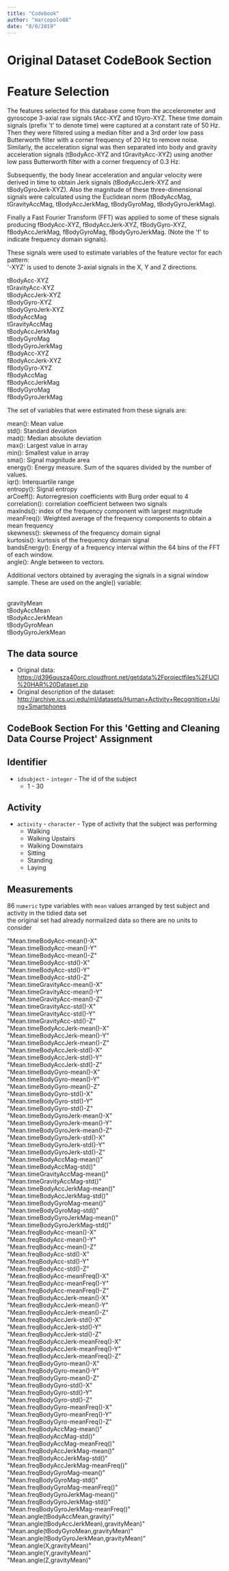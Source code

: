 ```yaml
---
title: "Codebook"
author: "marcopolo88"
date: "8/8/2019"
---
```


# Original Dataset CodeBook Section

Feature Selection 
=================

The features selected for this database come from the accelerometer and gyroscope 3-axial raw signals tAcc-XYZ and tGyro-XYZ. These time domain signals (prefix 't' to denote time) were captured at a constant rate of 50 Hz. Then they were filtered using a median filter and a 3rd order low pass Butterworth filter with a corner frequency of 20 Hz to remove noise. Similarly, the acceleration signal was then separated into body and gravity acceleration signals (tBodyAcc-XYZ and tGravityAcc-XYZ) using another low pass Butterworth filter with a corner frequency of 0.3 Hz. 

Subsequently, the body linear acceleration and angular velocity were derived in time to obtain Jerk signals (tBodyAccJerk-XYZ and tBodyGyroJerk-XYZ). Also the magnitude of these three-dimensional signals were calculated using the Euclidean norm (tBodyAccMag, tGravityAccMag, tBodyAccJerkMag, tBodyGyroMag, tBodyGyroJerkMag). 

Finally a Fast Fourier Transform (FFT) was applied to some of these signals producing fBodyAcc-XYZ, fBodyAccJerk-XYZ, fBodyGyro-XYZ, fBodyAccJerkMag, fBodyGyroMag, fBodyGyroJerkMag. (Note the 'f' to indicate frequency domain signals). 

These signals were used to estimate variables of the feature vector for each pattern:  
'-XYZ' is used to denote 3-axial signals in the X, Y and Z directions.

tBodyAcc-XYZ <br />
tGravityAcc-XYZ<br />
tBodyAccJerk-XYZ<br />
tBodyGyro-XYZ<br />
tBodyGyroJerk-XYZ<br />
tBodyAccMag<br />
tGravityAccMag<br />
tBodyAccJerkMag<br />
tBodyGyroMag<br />
tBodyGyroJerkMag<br />
fBodyAcc-XYZ<br />
fBodyAccJerk-XYZ<br />
fBodyGyro-XYZ<br />
fBodyAccMag<br />
fBodyAccJerkMag<br />
fBodyGyroMag<br />
fBodyGyroJerkMag<br />

The set of variables that were estimated from these signals are: 

mean(): Mean value<br />
std(): Standard deviation<br />
mad(): Median absolute deviation <br />
max(): Largest value in array<br />
min(): Smallest value in array<br />
sma(): Signal magnitude area<br />
energy(): Energy measure. Sum of the squares divided by the number of values. <br />
iqr(): Interquartile range <br />
entropy(): Signal entropy<br />
arCoeff(): Autorregresion coefficients with Burg order equal to 4<br />
correlation(): correlation coefficient between two signals<br />
maxInds(): index of the frequency component with largest magnitude<br />
meanFreq(): Weighted average of the frequency components to obtain a mean frequency<br />
skewness(): skewness of the frequency domain signal <br />
kurtosis(): kurtosis of the frequency domain signal <br />
bandsEnergy(): Energy of a frequency interval within the 64 bins of the FFT of each window.<br />
angle(): Angle between to vectors.<br />

Additional vectors obtained by averaging the signals in a signal window sample. These are used on the angle() variable:<br /><br />

gravityMean<br />
tBodyAccMean<br />
tBodyAccJerkMean<br />
tBodyGyroMean<br />
tBodyGyroJerkMean<br />

## The data source

* Original data: https://d396qusza40orc.cloudfront.net/getdata%2Fprojectfiles%2FUCI%20HAR%20Dataset.zip
* Original description of the dataset: http://archive.ics.uci.edu/ml/datasets/Human+Activity+Recognition+Using+Smartphones

## CodeBook Section For this 'Getting and Cleaning Data Course Project' Assignment

## Identifier

 - `idsubject` - `integer` - The id of the subject
   - 1 - 30

## Activity   
   
 - `activity` - `character` - Type of activity that the subject was performing
   - Walking
   - Walking Upstairs
   - Walking Downstairs
   - Sitting
   - Standing
   - Laying

## Measurements

86 `numeric` type variables with `mean` values arranged by test subject and activity in the tidied data set<br />
the original set had already normalized data so there are no units to consider

"Mean.timeBodyAcc-mean()-X"<br />
"Mean.timeBodyAcc-mean()-Y"<br />
"Mean.timeBodyAcc-mean()-Z"<br />
"Mean.timeBodyAcc-std()-X"<br />
"Mean.timeBodyAcc-std()-Y"<br />
"Mean.timeBodyAcc-std()-Z"<br />
"Mean.timeGravityAcc-mean()-X"<br />
"Mean.timeGravityAcc-mean()-Y"<br />
"Mean.timeGravityAcc-mean()-Z"<br />
"Mean.timeGravityAcc-std()-X"<br />
"Mean.timeGravityAcc-std()-Y"<br />
"Mean.timeGravityAcc-std()-Z"<br />
"Mean.timeBodyAccJerk-mean()-X"<br />
"Mean.timeBodyAccJerk-mean()-Y"<br />
"Mean.timeBodyAccJerk-mean()-Z"<br />
"Mean.timeBodyAccJerk-std()-X"<br />
"Mean.timeBodyAccJerk-std()-Y"<br />
"Mean.timeBodyAccJerk-std()-Z"<br />
"Mean.timeBodyGyro-mean()-X"<br />
"Mean.timeBodyGyro-mean()-Y"<br />
"Mean.timeBodyGyro-mean()-Z"<br />
"Mean.timeBodyGyro-std()-X"<br />
"Mean.timeBodyGyro-std()-Y"<br />
"Mean.timeBodyGyro-std()-Z"<br />
"Mean.timeBodyGyroJerk-mean()-X"<br />
"Mean.timeBodyGyroJerk-mean()-Y"<br />
"Mean.timeBodyGyroJerk-mean()-Z"<br />
"Mean.timeBodyGyroJerk-std()-X"<br />
"Mean.timeBodyGyroJerk-std()-Y"<br />
"Mean.timeBodyGyroJerk-std()-Z"<br />
"Mean.timeBodyAccMag-mean()"<br />
"Mean.timeBodyAccMag-std()"<br />
"Mean.timeGravityAccMag-mean()"<br />
"Mean.timeGravityAccMag-std()"<br />
"Mean.timeBodyAccJerkMag-mean()"<br />
"Mean.timeBodyAccJerkMag-std()"<br />
"Mean.timeBodyGyroMag-mean()"<br />
"Mean.timeBodyGyroMag-std()"<br />
"Mean.timeBodyGyroJerkMag-mean()"<br />
"Mean.timeBodyGyroJerkMag-std()"<br />
"Mean.freqBodyAcc-mean()-X"<br />
"Mean.freqBodyAcc-mean()-Y"<br />
"Mean.freqBodyAcc-mean()-Z"<br />
"Mean.freqBodyAcc-std()-X"<br />
"Mean.freqBodyAcc-std()-Y"<br />
"Mean.freqBodyAcc-std()-Z"<br />
"Mean.freqBodyAcc-meanFreq()-X"<br />
"Mean.freqBodyAcc-meanFreq()-Y"<br />
"Mean.freqBodyAcc-meanFreq()-Z"<br />
"Mean.freqBodyAccJerk-mean()-X"<br />
"Mean.freqBodyAccJerk-mean()-Y"<br />
"Mean.freqBodyAccJerk-mean()-Z"<br />
"Mean.freqBodyAccJerk-std()-X"<br />
"Mean.freqBodyAccJerk-std()-Y"<br />
"Mean.freqBodyAccJerk-std()-Z"<br />
"Mean.freqBodyAccJerk-meanFreq()-X"<br />
"Mean.freqBodyAccJerk-meanFreq()-Y"<br />
"Mean.freqBodyAccJerk-meanFreq()-Z"<br />
"Mean.freqBodyGyro-mean()-X"<br />
"Mean.freqBodyGyro-mean()-Y"<br />
"Mean.freqBodyGyro-mean()-Z"<br />
"Mean.freqBodyGyro-std()-X"<br />
"Mean.freqBodyGyro-std()-Y"<br />
"Mean.freqBodyGyro-std()-Z"<br />
"Mean.freqBodyGyro-meanFreq()-X"<br />
"Mean.freqBodyGyro-meanFreq()-Y"<br />
"Mean.freqBodyGyro-meanFreq()-Z"<br />
"Mean.freqBodyAccMag-mean()"<br />
"Mean.freqBodyAccMag-std()"<br />
"Mean.freqBodyAccMag-meanFreq()"<br />
"Mean.freqBodyAccJerkMag-mean()"<br />
"Mean.freqBodyAccJerkMag-std()"<br />
"Mean.freqBodyAccJerkMag-meanFreq()"<br />
"Mean.freqBodyGyroMag-mean()"<br />
"Mean.freqBodyGyroMag-std()"<br />
"Mean.freqBodyGyroMag-meanFreq()"<br />
"Mean.freqBodyGyroJerkMag-mean()"<br />
"Mean.freqBodyGyroJerkMag-std()"<br />
"Mean.freqBodyGyroJerkMag-meanFreq()"<br />
"Mean.angle(tBodyAccMean,gravity)"<br />
"Mean.angle(tBodyAccJerkMean),gravityMean)"<br />
"Mean.angle(tBodyGyroMean,gravityMean)"<br />
"Mean.angle(tBodyGyroJerkMean,gravityMean)"<br />
"Mean.angle(X,gravityMean)"<br />
"Mean.angle(Y,gravityMean)"<br />
"Mean.angle(Z,gravityMean)"<br />
